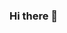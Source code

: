 ### Hi there 👋

<!--
**chigallaxer/chigallaxer** is a ✨ _special_ ✨ repository because its `README.md` (this file) appears on your GitHub profile.

Here are some ideas to get you started:

- 🔭 I’m currently working on ... Learning programming and computer science as a mature student 
- 🌱 I’m currently learning ... To be kinder 
- 👯 I’m looking to collaborate on ... gamification
- 🤔 I’m looking for help with ... World peace 
- 💬 Ask me about anything! 
- 📫 How to reach me: chi.gallaxer@gmail.com
- 😄 Pronouns: she/her 
- ⚡ Fun fact: idk rn
-->

